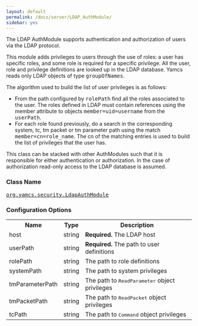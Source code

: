 ```yaml
---
layout: default
permalink: /docs/server/LDAP_AuthModule/
sidebar: yes
---
```


The LDAP AuthModule supports authentication and authorization of users via the LDAP protocol.

This module adds privileges to users through the use of roles: a user has specific roles, and some role is required for a specific privilege. All the user, role and privilege definitions are looked up in the LDAP database. Yamcs reads only LDAP objects of type <tt>groupOfNames</tt>.

The algorithm used to build the list of user privileges is as follows:

* From the path configured by <tt>rolePath</tt> find all the roles associated to the user. The roles defined in LDAP must contain references using the member attribute to objects <tt>member=uid=username</tt> from the <tt>userPath</tt>.
* For each role found previously, do a search in the corresponding system, tc, tm packet or tm parameter path using the match <tt>member=cn=role_name</tt>. The cn of the matching entries is used to build the list of privileges that the user has.

<div class="hint">
  This class can be stacked with other AuthModules such that it is responsible for either authentication or authorization. In the case of authorization read-only access to the LDAP database is assumed.
</div>

### Class Name
[<tt>org.yamcs.security.LdapAuthModule</tt>](https://javadoc.io/page/org.yamcs/yamcs-core/latest/org/yamcs/security/LdapAuthModule.html)

### Configuration Options

<table class="inline">
  <tr>
    <th>Name</th>
    <th>Type</th>
    <th>Description</th>
  </tr>
  <tr>
    <td class="code">host</td>
    <td class="code">string</td>
    <td><b>Required.</b> The LDAP host</td>
  </tr>
  <tr>
    <td class="code">userPath</td>
    <td class="code">string</td>
    <td><b>Required.</b> The path to user definitions</td>
  </tr>
  <tr>
    <td class="code">rolePath</td>
    <td class="code">string</td>
    <td>The path to role definitions</td>
  </tr>
  <tr>
    <td class="code">systemPath</td>
    <td class="code">string</td>
    <td>The path to system privileges</td>
  </tr>
  <tr>
    <td class="code">tmParameterPath</td>
    <td class="code">string</td>
    <td>The path to <tt>ReadParameter</tt> object privileges</td>
  </tr>
  <tr>
    <td class="code">tmPacketPath</td>
    <td class="code">string</td>
    <td>The path to <tt>ReadPacket</tt> object privileges</td>
  </tr>
  <tr>
    <td class="code">tcPath</td>
    <td class="code">string</td>
    <td>The path to <tt>Command</tt> object privileges</td>
  </tr>
</table>
